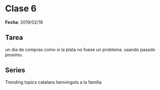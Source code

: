 # Clase 6
__Fecha__: 2019/02/16

## Tarea

un dia de compras como si la plata no fuese un problema. usando pasado proximo. 

## Series

Trending topics catalans
benvinguts a la familia
